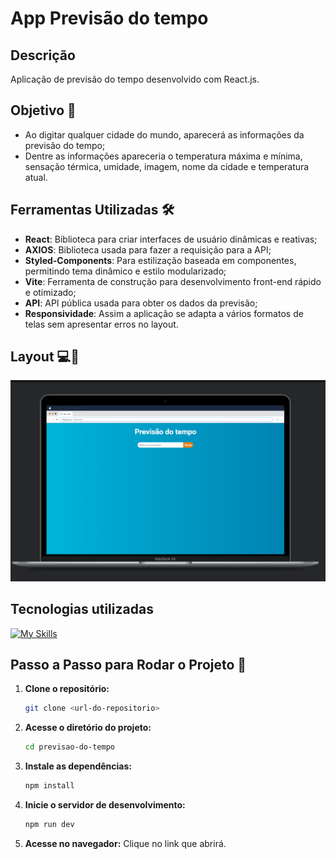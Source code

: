 # App Previsão do tempo

## Descrição

Aplicação de previsão do tempo desenvolvido com React.js.

## Objetivo 🎯

- Ao digitar qualquer cidade do mundo, aparecerá as informações da previsão do tempo;
- Dentre as informações apareceria o temperatura máxima e mínima, sensação térmica, umidade, imagem, nome da cidade e temperatura atual.

## Ferramentas Utilizadas 🛠️
- **React**: Biblioteca para criar interfaces de usuário dinâmicas e reativas;
- **AXIOS**: Biblioteca usada para fazer a requisição para a API;
- **Styled-Components**: Para estilização baseada em componentes, permitindo tema dinâmico e estilo modularizado;
- **Vite**: Ferramenta de construção para desenvolvimento front-end rápido e otimizado;
- **API**: API pública usada para obter os dados da previsão;
- **Responsividade**: Assim a aplicação se adapta a vários formatos de telas sem apresentar erros no layout.

## Layout 💻📱
<img src="./src//assets/animacao-previsao-do-tempo.gif">

## Tecnologias utilizadas
[![My Skills](https://skillicons.dev/icons?i=html,css,react)](https://skillicons.dev)

## Passo a Passo para Rodar o Projeto 🚀

1. **Clone o repositório:**
   ```bash
   git clone <url-do-repositorio>
   ```

2. **Acesse o diretório do projeto:**
   ```bash
   cd previsao-do-tempo
   ```

3. **Instale as dependências:**
   ```bash
   npm install
   ```

4. **Inicie o servidor de desenvolvimento:**
   ```bash
   npm run dev
   ```

5. **Acesse no navegador:**
   Clique no link que abrirá.
